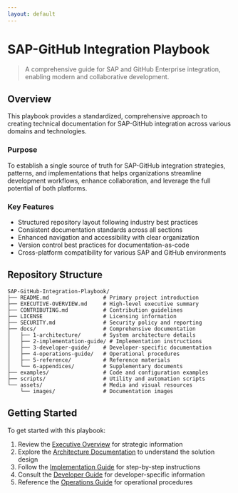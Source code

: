 ```yaml
---
layout: default
---
```


# SAP-GitHub Integration Playbook

> A comprehensive guide for SAP and GitHub Enterprise integration, enabling modern and collaborative development.

## Overview

This playbook provides a standardized, comprehensive approach to creating technical documentation for SAP-GitHub integration across various domains and technologies.

### Purpose

To establish a single source of truth for SAP-GitHub integration strategies, patterns, and implementations that helps organizations streamline development workflows, enhance collaboration, and leverage the full potential of both platforms.

### Key Features

- Structured repository layout following industry best practices
- Consistent documentation standards across all sections
- Enhanced navigation and accessibility with clear organization
- Version control best practices for documentation-as-code
- Cross-platform compatibility for various SAP and GitHub environments

## Repository Structure

```
SAP-GitHub-Integration-Playbook/
├── README.md                 # Primary project introduction
├── EXECUTIVE-OVERVIEW.md     # High-level executive summary
├── CONTRIBUTING.md           # Contribution guidelines
├── LICENSE                   # Licensing information
├── SECURITY.md               # Security policy and reporting
├── docs/                     # Comprehensive documentation
│   ├── 1-architecture/       # System architecture details
│   ├── 2-implementation-guide/ # Implementation instructions
│   ├── 3-developer-guide/    # Developer-specific documentation
│   ├── 4-operations-guide/   # Operational procedures
│   ├── 5-reference/          # Reference materials
│   └── 6-appendices/         # Supplementary documents
├── examples/                 # Code and configuration examples
├── scripts/                  # Utility and automation scripts
└── assets/                   # Media and visual resources
    └── images/               # Documentation images
```

## Getting Started

To get started with this playbook:

1. Review the [Executive Overview](./EXECUTIVE-OVERVIEW.html) for strategic information
2. Explore the [Architecture Documentation](./docs/1-architecture/) to understand the solution design
3. Follow the [Implementation Guide](./docs/2-implementation-guide/) for step-by-step instructions
4. Consult the [Developer Guide](./docs/3-developer-guide/) for developer-specific information
5. Reference the [Operations Guide](./docs/4-operations-guide/) for operational procedures 